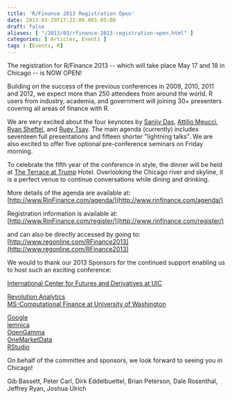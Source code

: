 ```yaml
---
title: 'R/Finance 2013 Registration Open'
date: 2013-03-29T17:22:00.001-05:00
draft: false
aliases: [ "/2013/03/rfinance-2013-registration-open.html" ]
categories: [ Articles, Events ]
tags : [Events, R]
---
```


The registration for R/Finance 2013 -- which will take place May 17 and 18 in Chicago -- is NOW OPEN!  
  
Building on the success of the previous conferences in 2009, 2010, 2011 and 2012, we expect more than 250 attendees from around the world. R users from industry, academia, and government will joining 30+ presenters covering all areas of finance with R.  
  
We are very excited about the four keynotes by [Sanjiv Das](http://www.scu.edu/business/finance/faculty/das.cfm), [Attilio Meucci](http://www.symmys.com/attilio-meucci), [Ryan Sheftel](http://www.linkedin.com/in/ryansheftel), and [Ruey Tsay](http://www.chicagobooth.edu/faculty/directory/t/ruey-s-tsay). The main agenda (currently) includes seventeen full presentations and fifteen shorter "lightning talks". We are also excited to offer five optional pre-conference seminars on Friday morning.  
  
To celebrate the fifth year of the conference in style, the dinner will be held at [The Terrace at Trump](http://www.trumphotelcollection.com/chicago/rooftop-restaurants-chicago.php) Hotel. Overlooking the Chicago river and skyline, it is a perfect venue to continue conversations while dining and drinking.  
  
More details of the agenda are available at:  
[http://www.RinFinance.com/agenda/](http://www.rinfinance.com/agenda/)  
  
Registration information is available at:  
[http://www.RinFinance.com/register/](http://www.rinfinance.com/register/)  
  
and can also be directly accessed by going to:  
[http://www.regonline.com/RFinance2013](http://www.regonline.com/RFinance2013)  
  
We would to thank our 2013 Sponsors for the continued support enabling us to host such an exciting conference:  
  
[International Center for Futures and Derivatives at UIC](http://business.uic.edu/academic-centers-and-research/cba-research-centers/international-center-for-futures-and-derivatives)  
  
[Revolution Analytics](http://www.revolutionanalytics.com/)  
[MS-Computational Finance at University of Washington](http://depts.washington.edu/compfin/)  
  
[Google](http://www.google.com/)  
[lemnica](http://www.lemnica.com/)  
[OpenGamma](http://www.opengamma.com/)  
[OneMarketData](http://www.onetick.com/)  
[RStudio](http://www.rstudio.org/)  
  
On behalf of the committee and sponsors, we look forward to seeing you in Chicago!  
  
Gib Bassett, Peter Carl, Dirk Eddelbuettel, Brian Peterson, Dale Rosenthal, Jeffrey Ryan, Joshua Ulrich
